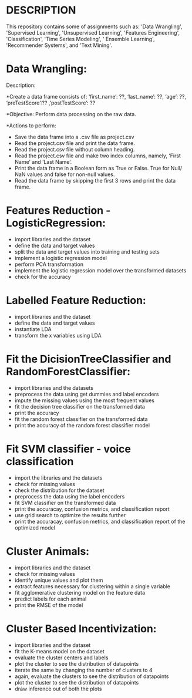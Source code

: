 # DESCRIPTION 
This repository contains some of assignments such as: 'Data Wrangling', 'Supervised Learning', 'Unsupervised Learning', 'Features Engineering', 'Classification', 'Time Series Modeling', ' Ensemble Learning', 'Recommender Systems', and 'Text Mining'.

# Data Wrangling:
Description:

*Create a data frame consists of:
‘first_name’: ??, ‘last_name’: ??, ‘age’: ??, ‘preTestScore’:?? ,’postTestScore’: ??

*Objective: Perform data processing on the raw data.

*Actions to perform:
- Save the data frame into a .csv file as project.csv
- Read the project.csv file and print the data frame.
- Read the project.csv file without column heading.
- Read the project.csv file and make two index columns, namely, ‘First Name’ and ‘Last Name’.
- Print the data frame in a Boolean form as True or False. True for Null/ NaN values and false for non-null values.
- Read the data frame by skipping the first 3 rows and print the data frame.

# Features Reduction - LogisticRegression:
- import libraries and the dataset
- define the data and target values
- split the data and target values into training and testing sets
- implement a logistic regression model
- perform PCA transformation
- implement the logistic regression model over the transformed datasets
- check for the accuracy

# Labelled Feature Reduction:
- import libraries and the dataset
- define the data and target values
- instantiate LDA
- transform the x variables using LDA

# Fit the DicisionTreeClassifier and RandomForestClassifier:
- import libraries and the datasets
- preprocess the data using get dummies and label encoders
- impute the missing values using the most frequent values
- fit the decision tree classifier on the transformed data
- print the accuracy
- fit the random forest classifier on the transformed data
- print the accuracy of the random forest classifier model

# Fit SVM classifier - voice classification
- import the libraries and the datasets
- check for missing values
- check the distribution for the dataset
- preprocess the data using the label encoders
- fit SVM classifier on the transformed data
- print the accuracay, confusion metrics, and classification report
- use grid search to optimize the results further
- print the accuracay, confusion metrics, and classification report of the optimized model

# Cluster Animals:
- import libraries and the dataset
- check for missing values
- identify unique values and plot them
- extract features necessary for clustering within a single variable
- fit agglomerative clustering model on the feature data
- predict labels for each animal
- print the RMSE of the model

# Cluster Based Incentivization:
- import libraries and the dataset
- fit the K-means model on the dataset
- evaluate the cluster centers and labels
- plot the cluster to see the distribution of datapoints
- iterate the same by changing the number of clusters to 4
- again, evaluate the clusters to see the distribution of datapoints
- plot the cluster to see the distribution of datapoints
- draw inference out of both the plots
